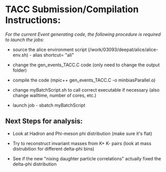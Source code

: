 TACC Submission/Compilation Instructions:
=========================================

*For the current Event generating code, the following procedure is required to launch the jobs:*

+ source the alice environment script (/work/03093/deepat/alice/alice-env.sh) - alias shortcut= "ali"

+ change the gen_events_TACC.C code (only need to change the output folder)

+ compile the code (mpic++ gen_events_TACC.C -o minbiasParallel.o)

+ change myBatchScript.sh to call correct executable if necessary (also change walltime, number of cores, etc.)

+ launch job - sbatch myBatchScript


Next Steps for analysis:
-------------------------

+ Look at Hadron and Phi-meson phi distribution (make sure it's flat)

+ Try to reconstruct invariant masses from K+ K- pairs (look at mass distrubition for different delta-phi bins)

+ See if the new "nixing daughter particle correlations" actually fixed the delta-phi distribution
